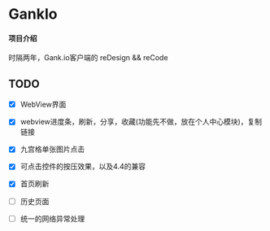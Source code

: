 # GankIo

#### 项目介绍
时隔两年，Gank.io客户端的 reDesign && reCode

## TODO

- [x] WebView界面
- [x] webview进度条，刷新，分享，收藏(功能先不做，放在个人中心模块)，复制链接
- [x] 九宫格单张图片点击
- [x] 可点击控件的按压效果，以及4.4的兼容
- [x] 首页刷新
- [ ] 历史页面
- [ ] 统一的网络异常处理

